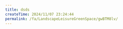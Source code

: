 ```yaml
---
title: dsds
createTime: 2024/11/07 23:24:44
permalink: /fa/LandscapeLeisureGreenSpace/gwBTM8lv/
---
```

